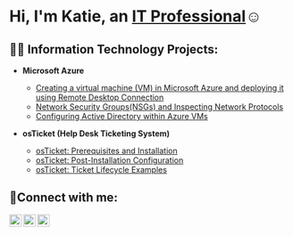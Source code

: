 <h1>Hi, I'm Katie, an <a href="www.linkedin.com/in/katie-davis-898578262">IT Professional</a>☺</h1>

<h2>👨‍💻 Information Technology Projects:</h2>

- <b>Microsoft Azure</b>
  - [Creating a virtual machine (VM) in Microsoft Azure and deploying it using Remote Desktop Connection](https://github.com/kayteedee/azure-network-protocols)
  - [Network Security Groups(NSGs) and Inspecting Network Protocols](https://github.com/kayteedee/-azure-network-protocols)
  - [Configuring Active Directory within Azure VMs](https://github.com/kayteedee/configure-ad)
    
- <b>osTicket (Help Desk Ticketing System)</b>
  - [osTicket: Prerequisites and Installation](https://github.com/kayteedee/osticket-prereqs)
  - [osTicket: Post-Installation Configuration](https://github.com/kayteedeec/post-install-config)
  - [osTicket: Ticket Lifecycle Examples](https://github.com/kayteedee/ticket-lifecycle)


<h2>🤳Connect with me:</h2>

[<img align="left" alt="Josh | Twitter" width="22px" src="https://cdn.jsdelivr.net/npm/simple-icons@v3/icons/twitter.svg" />][twitter]
[<img align="left" alt="Josh | LinkedIn" width="22px" src="https://cdn.jsdelivr.net/npm/simple-icons@v3/icons/linkedin.svg" />][linkedin]
[<img align="left" alt="Josh | Instagram" width="22px" src="https://cdn.jsdelivr.net/npm/simple-icons@v3/icons/instagram.svg" />][instagram]

[twitter]: https://twitter.com/katie
[instagram]: https://www.instagram.com/katie
[linkedin]: www.linkedin.com/in/katie-davis-898578262
